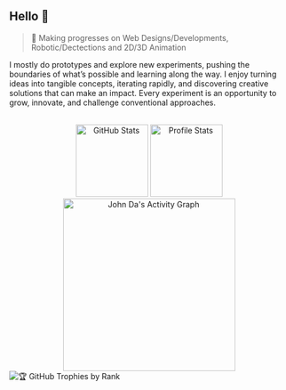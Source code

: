 ## Hello 👋

> 📖 Making progresses on Web Designs/Developments, Robotic/Dectections and 2D/3D Animation

I mostly do prototypes and explore new experiments, pushing the boundaries of what’s possible and learning along the way. I enjoy turning ideas into tangible concepts, iterating rapidly, and discovering creative solutions that can make an impact. Every experiment is an opportunity to grow, innovate, and challenge conventional approaches.

<br>

<div align="center">
  <img height="130rem" alt="GitHub Stats" src="https://github-readme-stats.vercel.app/api?username=john-da&theme=tokyonight&hide_border=true&include_all_commits=false&count_private=false&bg_color=0d1117"/>
  <img height="130rem" alt="Profile Stats" src="http://github-profile-summary-cards.vercel.app/api/cards/profile-details?username=john-da&theme=transparent"/>
</div>

<div align="center">
<img height="310rem" alt="John Da's Activity Graph" src="https://github-readme-activity-graph.vercel.app/graph?username=john-da&theme=github-dark&hide_border=true&hide_title=true"/>
</div>

<div>
  <img
    src="https://github-profile-trophy.vercel.app/?username=john-da&theme=tokyonight&no-frame=true&margin-w=5&margin-h=5&column=4&title=Experience"
    alt="🏆 GitHub Trophies by Rank"
  />
  <!-- <img
    src="https://api.vaunt.dev/v1/github/entities/john-da/achievements?format=svg&limit=3"
    height="240rem"
  /> -->
</div>

<br>
